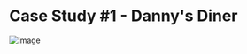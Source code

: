# Case Study #1 - Danny's Diner
![image](https://github.com/BhuvanaVengatesan/Danny-s-Diner-SQL-Challenges/assets/172362151/e31bcf7f-71cf-4963-8bfa-41a170d259bc/w_300/sample.jpg)
